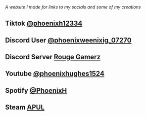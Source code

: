 
###### A website I made for links to my socials and some of my creations

## Tiktok [@phoenixh12334](https://www.tiktok.com/@phoenixh12334) 

## Discord User [@phoenixweenixig_07270](https://discord.com/users/1142100409570308176)

## Discord Server [Rouge Gamerz](https://discord.gg/tCN2nbSCtK)

## Youtube [@phoenixhughes1524](https://www.youtube.com/@phoenixhughes1524)

## Spotify [@PhoenixH](https://open.spotify.com/user/31y3ig6kv5keee6e4h275mbtirwe?si=345934bb82d44ae6)

## Steam [APUL](https://steamcommunity.com/id/AussiePhoenixUrbanLegend/)


